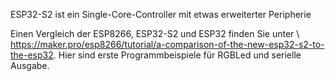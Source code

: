 ESP32-S2 ist ein Single-Core-Controller mit etwas erweiterter Peripherie

Einen Vergleich der ESP8266, ESP32-S2 und ESP32 finden Sie unter  \\ 
https://maker.pro/esp8266/tutorial/a-comparison-of-the-new-esp32-s2-to-the-esp32.
Hier sind erste Programmbeispiele für RGBLed und serielle Ausgabe.
